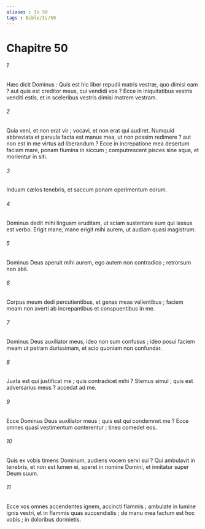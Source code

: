 ```yaml
---
aliases : Is 50
tags : Bible/Is/50
---
```


# Chapitre 50

###### 1
Hæc dicit Dominus : Quis est hic liber repudii matris vestræ, quo dimisi eam ? aut quis est creditor meus, cui vendidi vos ? Ecce in iniquitatibus vestris venditi estis, et in sceleribus vestris dimisi matrem vestram.
###### 2
Quia veni, et non erat vir ; vocavi, et non erat qui audiret. Numquid abbreviata et parvula facta est manus mea, ut non possim redimere ? aut non est in me virtus ad liberandum ? Ecce in increpatione mea desertum faciam mare, ponam flumina in siccum ; computrescent pisces sine aqua, et morientur in siti.
###### 3
Induam cælos tenebris, et saccum ponam operimentum eorum.
###### 4
Dominus dedit mihi linguam eruditam, ut sciam sustentare eum qui lassus est verbo. Erigit mane, mane erigit mihi aurem, ut audiam quasi magistrum.
###### 5
Dominus Deus aperuit mihi aurem, ego autem non contradico ; retrorsum non abii.
###### 6
Corpus meum dedi percutientibus, et genas meas vellentibus ; faciem meam non averti ab increpantibus et conspuentibus in me.
###### 7
Dominus Deus auxiliator meus, ideo non sum confusus ; ideo posui faciem meam ut petram durissimam, et scio quoniam non confundar.
###### 8
Juxta est qui justificat me ; quis contradicet mihi ? Stemus simul ; quis est adversarius meus ? accedat ad me.
###### 9
Ecce Dominus Deus auxiliator meus ; quis est qui condemnet me ? Ecce omnes quasi vestimentum conterentur ; tinea comedet eos.
###### 10
Quis ex vobis timens Dominum, audiens vocem servi sui ? Qui ambulavit in tenebris, et non est lumen ei, speret in nomine Domini, et innitatur super Deum suum.
###### 11
Ecce vos omnes accendentes ignem, accincti flammis ; ambulate in lumine ignis vestri, et in flammis quas succendistis ; de manu mea factum est hoc vobis ; in doloribus dormietis.
